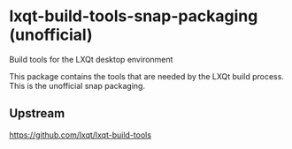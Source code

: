 # lxqt-build-tools-snap-packaging (unofficial)

Build tools for the LXQt desktop environment  

This package contains the tools that are needed by the LXQt build process.  
This is the unofficial snap packaging.  

## Upstream

https://github.com/lxqt/lxqt-build-tools
